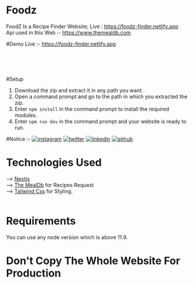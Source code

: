 # Foodz
FoodZ Is a Recipe Finder Website; Live : https://foodz-finder.netlify.app <br>
Api used in this Web :- https://www.themealdb.com <br>

#Demo
Live :- https://foodz-finder.netlify.app <br>
<br>

<br>
<br>

#Setup 
1. Download the zip and extract it in any path you want. <br>
2. Open a command prompt and go to the path in which you extracted the zip.<br>
3. Enter `npm install` in the command prompt to install the required modules.<br>
6. Enter `npm run dev` in the command prompt and your website is ready to run. <br>

#Notice :-
[![instagram](https://github.com/shikhar1020jais1/Git-Social/blob/master/Icons/Instagram.png (Instagram))][1]
[![twitter](https://github.com/shikhar1020jais1/Git-Social/blob/master/Icons/Twitter.png (Twitter))][2]
[![linkedin](https://github.com/shikhar1020jais1/Git-Social/blob/master/Icons/LinkedIn.png (LinkedIn))][3]
[![github](https://github.com/shikhar1020jais1/Git-Social/blob/master/Icons/Github.png (Github))][4]

[1]: https://www.instagram.com/rahul.json
[2]: https://www.twitter.com/sudhanshusama1
[3]: https://www.linkedin.com/in/sudhanshu-samal-257549226
[4]: https://www.github.com/sudhanshusamal

# Technologies Used
--> [Nextjs](https://nextjs.org/docs/getting-started) <br> 
--> [The MealDb](https://www.themealdb.com/api.php) for Recipes Request <br> 
--> [Tailwind Css](https://tailwindcss.com/docs/installation) for Styling. <br>  <br> 


# Requirements
You can use any node version which is above 11.9. <br>

# Don't Copy The Whole Website For Production  
